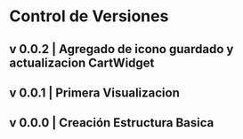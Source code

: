 # Control de Versiones

## v 0.0.2 | Agregado de icono guardado y actualizacion CartWidget

## v 0.0.1 | Primera Visualizacion

## v 0.0.0 | Creación Estructura Basica
